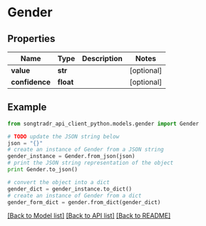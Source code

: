 # Gender


## Properties
Name | Type | Description | Notes
------------ | ------------- | ------------- | -------------
**value** | **str** |  | [optional] 
**confidence** | **float** |  | [optional] 

## Example

```python
from songtradr_api_client_python.models.gender import Gender

# TODO update the JSON string below
json = "{}"
# create an instance of Gender from a JSON string
gender_instance = Gender.from_json(json)
# print the JSON string representation of the object
print Gender.to_json()

# convert the object into a dict
gender_dict = gender_instance.to_dict()
# create an instance of Gender from a dict
gender_form_dict = gender.from_dict(gender_dict)
```
[[Back to Model list]](../README.md#documentation-for-models) [[Back to API list]](../README.md#documentation-for-api-endpoints) [[Back to README]](../README.md)


